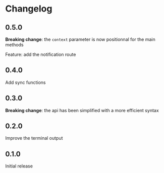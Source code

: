 # Changelog

## 0.5.0

**Breaking change**: the `context` parameter is now positionnal for the main methods

Feature: add the notification route

## 0.4.0

Add sync functions

## 0.3.0

**Breaking change**: the api has been simplified with a more efficient syntax

## 0.2.0

Improve the terminal output

## 0.1.0

Initial release